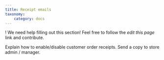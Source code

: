 ```yaml
---
title: Receipt emails
taxonomy:
    category: docs
---
```


! We need help filling out this section! Feel free to follow the *edit this page* link and contribute.

Explain how to enable/disable customer order receipts. Send a copy to store admin / manager.
